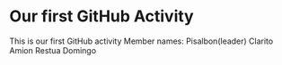 # Our first GitHub Activity
This is our first GitHub activity
Member names:
Pisalbon(leader)
Clarito
Amion
Restua
Domingo

